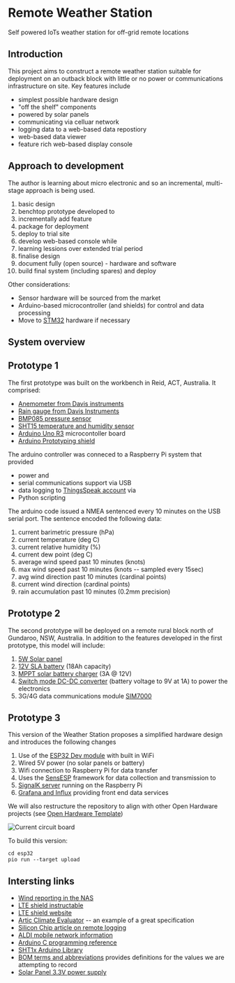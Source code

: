 # Remote Weather Station
Self powered IoTs weather station for off-grid remote locations

## Introduction

This project aims to construct a remote weather station suitable for deployment on an outback block with little or no power or communications infrastructure on site. Key features include

* simplest possible hardware design
* "off the shelf" components
* powered by solar panels
* communicating via celluar network
* logging data to a web-based data repostiory
* web-based data viewer
* feature rich web-based display console

## Approach to development

The author is learning about micro electronic and so an incremental, multi-stage approach is being used.

1. basic design
1. benchtop prototype developed to 
1. incrementally add feature
1. package for deployment
1. deploy to trial site
1. develop web-based console while
1. learning lessions over extended trial period
1. finalise design
1. document fully (open source) - hardware and software
1. build final system (including spares) and deploy

Other considerations: 

* Sensor hardware will be sourced from the market
* Arduino-based microcontroller (and shields) for control and data processing
* Move to [STM32](https://www.st.com/en/microcontrollers-microprocessors/stm32-32-bit-arm-cortex-mcus.html) hardware if necessary

## System overview

<include system level schematic here>
  
## Prototype 1

The first prototype was built on the workbench in Reid, ACT, Australia. It comprised:

* [Anemometer from Davis instruments](https://www.davisinstruments.com/product/anemometer-for-vantage-pro2-vantage-pro/)
* [Rain gauge from Davis Instruments](https://www.davisinstruments.com/product/aerocone-rain-collector-with-vantage-pro2-mounting-base/)
* [BMP085 pressure sensor](https://www.sparkfun.com/products/retired/9694)
* [SHT15 temperature and humidity sensor](https://www.sparkfun.com/products/retired/13683)
* [Arduino Uno R3](https://store.arduino.cc/usa/arduino-uno-rev3) microcontoller board
* [Arduino Prototyping shield](https://www.jaycar.com.au/protoshield-basic-for-arduino/p/XC4214)

The arduino controller was conneced to a Raspberry Pi system that provided

* power and 
* serial communications support via USB
* data logging to [ThingsSpeak account](https://thingspeak.com/channels/1007595/private_show) via
* Python scripting

The arduino code issued a NMEA sentenced every 10 minutes on the USB serial port. The sentence encoded the following data:

1. current barimetric pressure (hPa)
1. current temperature (deg C)
1. current relative humidity (%)
1. current dew point (deg C)
1. average wind speed past 10 minutes (knots) 
1. max wind speed past 10 minutes (knots -- sampled every 15sec)
1. avg wind direction past 10 minutes (cardinal points)
1. current wind direction (cardinal points)
1. rain accumulation past 10 minutes (0.2mm precision)


## Prototype 2

The second prototype will be deployed on a remote rural block north of Gundaroo, NSW, Australia. In addition to the features developed in the first prototype, this model will include:

1. [5W Solar panel](https://www.jaycar.com.au/12v-5w-solar-panel-with-clips/p/ZM9050)
1. [12V SLA battery](https://www.jaycar.com.au/12v-18ah-sla-battery/p/SB2490) (18Ah capacity)
1. [MPPT solar battery charger](https://www.jaycar.com.au/miniature-12v-3a-pwm-solar-charge-controller/p/MP3762) (3A @ 12V)
1. [Switch mode DC-DC converter](https://au.element14.com/recom-power/r-78c9-0-1-0/switching-regulator-9v-1a/dp/1903041) (battery voltage to 9V at 1A) to power the electronics 
1. 3G/4G data communications module [SIM7000](https://www.botletics.com/products/sim7000-shield) 

## Prototype 3

This version of the Weather Station proposes a simplified hardware design and introduces the following changes

1. Use of the [ESP32 Dev module](https://www.makerstore.com.au/product/elec-esp32-dev-mod/) with built in WiFi
1. Wired 5V power (no solar panels or battery)
1. Wifi connection to Raspberry Pi for data transfer
1. Uses the [SensESP](https://github.com/SignalK/SensESP) framework for data collection and transmission to
1. [SignalK server](https://github.com/SignalK/signalk-server) running on the Raspberry Pi
1. [Grafana and Influx](https://notenoughtech.com/raspberry-pi/grafana-influxdb/) providing front end data services

We will also restructure the repository to align with other Open Hardware projects (see [Open Hardware Template](https://github.com/mfhepp/open_hardware_template))

![Current circuit board](https://github.com/smr547/Remote-Weather-Station/assets/4327895/841fade1-f0fe-4d93-a87b-080d893745bc)

To build this version:

```
cd esp32
pio run --target upload
```

## Intersting links
* [Wind reporting in the NAS](https://ral.ucar.edu/general/Summer2012/FPAW_2012_Summer_Presentations/Seg%204%20Surface%20Observations%20Riger%20Sultan/Armbruster%20Wind%20Reporting.pdf)
* [LTE shield instructable](https://www.instructables.com/LTE-NB-IoT-Shield-for-Arduino/)
* [LTE shield website](https://github.com/botletics/SIM7000-LTE-Shield)
* [Artic Climate Evaluator](http://www2.ensc.sfu.ca/~whitmore/courses/ensc305/projects/2011/2desi.pdf) -- an example of a great specification
* [Silicon Chip article on remote logging](https://www.siliconchip.com.au/Issue/2020/February/Remote+monitoring+station+messages+or+emails+by+4G%21)
* [ALDI mobile network information](https://apn-australia.gishan.net/en/apn/aldi)
* [Arduino C programming reference](https://www.arduino.cc/reference/en/)
* [SHT1x Arduino Library](https://github.com/practicalarduino/SHT1x)
* [BOM terms and abbreviations](http://www.bom.gov.au/catalogue/observations/about-weather-observations.shtml) provides definitions for the values we are 
attempting to record
* [Solar Panel 3.3V power supply](https://randomnerdtutorials.com/power-esp32-esp8266-solar-panels-battery-level-monitoring/)



